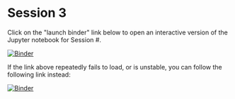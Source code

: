 # Session 3

Click on the "launch binder" link below to open an interactive version of the Jupyter notebook for Session #.

[![Binder](https://mybinder.org/badge_logo.svg)](https://mybinder.org/v2/gh/AustralianWaterSchool/PythonForHydrologyAndHydrogeology/main?filepath=Session2%2Fsession_3_animation_data_processing.ipynb)

If the link above repeatedly fails to load, or is unstable, you can follow the following link instead:

[![Binder](https://notebooks.gesis.org/binder/badge_logo.svg)](https://notebooks.gesis.org/binder/v2/gh/AustralianWaterSchool/PythonForHydrologyAndHydrogeology/main?filepath=Session2%2Fsession_3_animation_data_processing.ipynb)
